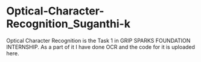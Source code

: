 # Optical-Character-Recognition_Suganthi-k

Optical Character Recognition is the Task 1 in GRIP SPARKS FOUNDATION INTERNSHIP. As a part of it I have done OCR and the code for it is uploaded here.
